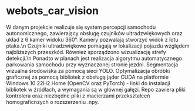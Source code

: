 # webots_car_vision

 W danym projekcie realizuje się system percepcji samochodu autonomicznego, zawierający obsługę czujników ultradzwiękowych oraz układ z 6 kamer widoku 360°. 
 Kamery pozwalają stworzyć widok z lotu ptaka.\n
 Czujniki ultradzwiękowe pomagają w lokalizacji pojazdu względem najbliższych przeszkód. Również sporządzono wizualizację strefy detekcji.\n
 Ponadto w planach jest realizacja algorytmu automatycznego parkowania samochodu przy wyznaczonej stronie jezdni.
 Segmentacja wizualna środowiska za pomocą sieci YOLO.
 Optymalizacja obróbki graficznej za pomocą bibliotek z obsługą jąder CUDA na platformie Windows 10 22H2 Home (OpenCV oraz PyTorch) - linki do instalacji bibliotek w źródłach, a wymagania są w głównej gałęzi.
 Repo zawiera pliki kontrolera oraz niezbędne pliki z macierzami przekształceń homograficnzych o rozszerzeniu .npy.
 
 
 
